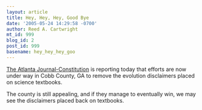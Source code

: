 ```yaml
---
layout: article
title: Hey, Hey, Hey, Good Bye
date: '2005-05-24 14:29:58 -0700'
author: Reed A. Cartwright
mt_id: 999
blog_id: 2
post_id: 999
basename: hey_hey_hey_goo
---
```

[The Atlanta Journal-Constitution](http://www.ajc.com/news/content/metro/cobb/0505/24a1evolution.html) is reporting today that efforts are now under way in Cobb County, GA to remove the evolution disclaimers placed on science textbooks.

The county is still appealing, and if they manage to eventually win, we may see the disclaimers placed back on textbooks.
